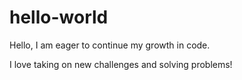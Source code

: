 # hello-world
Hello, I am eager to continue my growth in code.

I love taking on new challenges and solving problems!
